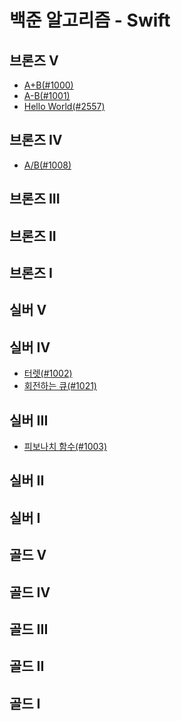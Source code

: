 # 백준 알고리즘 - Swift

## 브론즈 V

- [A+B(#1000)](1000.swift)
- [A-B(#1001)](1001.swift)
- [Hello World(#2557)](2557.swift)

## 브론즈 IV

- [A/B(#1008)](1008.swift)

## 브론즈 III

<!-- - [일우는 야바위꾼(#20361)](20361.swift) -->

## 브론즈 II

<!-- - [CAPS(#15000)](15000.swift) -->
<!-- - [스물셋(#23251)](23251.swift) -->

## 브론즈 I

<!-- - [직사각형 네개의 합집합의 면적 구하기(#2669)](2669.swift) -->
<!-- - [유니대전 퀴즈쇼(#20362)](20362.swift) -->

## 실버 V

<!-- - [체스판 다시 칠하기(#1018)](1018.swift) -->
<!-- - [단어 정렬(#1181)](1181.swift) -->
<!-- - [달팽이(#1913)](1913.swift) -->
<!-- - [빙고(#2578)](2578.swift) -->
<!-- - [소수(#2581)](2581.swift) -->
<!-- - [최대공약수와 최소공배수(#2609)](2609.swift) -->
<!-- - [나무조각(#2947)](2947.swift) -->
<!-- - [돌 게임2(#9656)](9656.swift) -->
<!-- - [Yangjojang of the Year(#11557)](11557.swift) -->
<!-- - [Base Conversion(#11576)](11576.swift) -->
<!-- - [좌표 정렬하기(#11650)](11650.swift) -->
<!-- - [집합(#11723)](11723.swift) -->
<!-- - [자료구조는 정말 최고야(#23253)](23253.swift) -->

## 실버 IV

- [터렛(#1002)](1002.swift)
- [회전하는 큐(#1021)](1021.swift)
  <!-- - [팰린드롬 만들기(#1213)](1213.swift) -->
  <!-- - [문서 검색(#1543)](1543.swift) -->
  <!-- - [게임을 만든 동준이(#2847)](2847.swift) -->
  <!-- - [비밀번호 찾기(#17219)](17219.swift) -->
  <!-- - [당근 키우기(#20363)](20363.swift) -->

## 실버 III

- [피보나치 함수(#1003)](1003.swift)
  <!-- - [어린 왕자(#1004)](1004.swift) -->
  <!-- - [블록(#23252)](23252.swift) -->

## 실버 II

<!-- - [DFS와 BFS(#1260)](1260.swift) -->
<!-- - [부동산 다툼(#20364)](20364.swift) -->
<!-- - [블로그2(#20365)](20365.swift) -->

## 실버 I

## 골드 V

<!-- - [트리(#1068)](1068.swift) -->
<!-- - [AC(#5430)](5430.swift) -->
<!-- - ~~_[파괴된 도시(#18231)](18231.swift)_~~ `틀렸습니다` -->

## 골드 IV

## 골드 III

## 골드 II

## 골드 I
